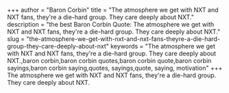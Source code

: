 +++
author = "Baron Corbin"
title = "The atmosphere we get with NXT and NXT fans, they're a die-hard group. They care deeply about NXT."
description = "the best Baron Corbin Quote: The atmosphere we get with NXT and NXT fans, they're a die-hard group. They care deeply about NXT."
slug = "the-atmosphere-we-get-with-nxt-and-nxt-fans-theyre-a-die-hard-group-they-care-deeply-about-nxt"
keywords = "The atmosphere we get with NXT and NXT fans, they're a die-hard group. They care deeply about NXT.,baron corbin,baron corbin quotes,baron corbin quote,baron corbin sayings,baron corbin saying,quotes, sayings,quote, saying, motivation"
+++
The atmosphere we get with NXT and NXT fans, they're a die-hard group. They care deeply about NXT.
